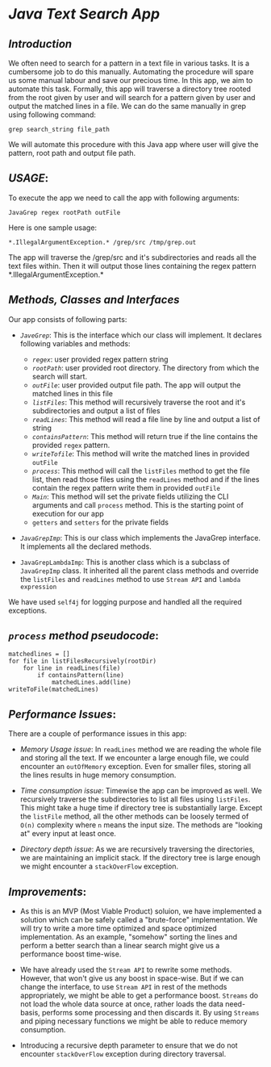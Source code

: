  # ***Java Text Search App***
 
 ## ***Introduction***
 We often need to search for a pattern in a text file in various tasks. It is a cumbersome job to do this manually. 
 Automating the procedure will spare us some manual labour and save our precious time. In this app,
 we aim to automate this task. Formally, this app will traverse a directory tree rooted from the root given 
 by user and will search for a pattern given by user and output the matched lines in a file. We can do 
 the same manually in grep using following command:
 ````
 grep search_string file_path
 ````
We will automate this procedure with this Java app where user will give the pattern, root path and output file path.

## ***USAGE***:

To execute the app we need to call the app with following arguments:

````
JavaGrep regex rootPath outFile
````

Here is one sample usage:

````
*.IllegalArgumentException.* /grep/src /tmp/grep.out 
````

The app will traverse the /grep/src and it's subdirectories and reads all the text files within.
Then it will output those lines containing the regex pattern \*.IllegalArgumentException.\*

## ***Methods, Classes and Interfaces***

Our app consists of following parts:

  * *`JaveGrep`*: This is the interface which our class will implement. It declares
 following variables and methods:
     * *`regex`*: user provided regex pattern string
     * *`rootPath`*: user provided root directory. The directory from which the search will start.
     * *`outFile`*: user provided output file path. The app will output the matched lines in this 
     file
     * *`listFiles`*: This method will recursively traverse the root and it's subdirectories and 
     output a list of files
     * *`readLines`*: This method will read a file line by line and output a list of string
     * *`containsPattern`*: This method will return true if the line contains the provided
     `regex` pattern.
     * *`writeTofile`*: This method will write the matched lines in provided `outFile`
     * *`process`*: This method will call the `listFiles` method to get the file list, then read those
     files using the `readLines` method and if the lines contain the regex pattern write them 
     in provided `outFile`
     * *`Main`*: This method will set the private fields utilizing the CLI arguments and call
     `process` method. This is the starting point of execution for our app
     * `getters` and `setters` for the private fields
 
 * *`JavaGrepImp`*: This is our class which implements the JavaGrep interface. It implements all
 the declared methods.
 
 * `JavaGrepLambdaImp`: This is another class which is a subclass of `JavaGrepImp` class. It
 inherited all the parent class methods and override the `listFiles` and `readLines` method to
 use `Stream API` and `lambda expression` 
      
We have used `self4j` for logging purpose and handled all the required exceptions.

## ***`process` method pseudocode***:
````
matchedlines = []
for file in listFilesRecursively(rootDir)
    for line in readLines(file)
        if containsPattern(line)
            matchedLines.add(line)
writeToFile(matchedLines)                
````

## ***Performance Issues***:

There are a couple of performance issues in this app:

* *Memory Usage issue*: In `readLines` method we are reading the whole file and storing all the
text. If we encounter a large enough file, we could encounter an `outOfMemory` exception.
Even for smaller files, storing all the lines results in huge memory consumption.

* *Time consumption issue*: Timewise the app can be improved as well. We recursively traverse 
the subdirectories to list all files using `listFiles`. This might take a huge time if 
directory tree is substantially large. Except the `listFile` method, all the other methods
can be loosely termed of `O(n)` complexity where `n` means the input size. The methods are 
"looking at" every input at least once.

* *Directory depth issue*: As we are recursively traversing the directories, we are maintaining
an implicit stack. If the directory tree is large enough we might encounter a `stackOverFlow`
exception.

## ***Improvements***:

* As this is an MVP (Most Viable Product) soluion, we have implemented a solution which can be
safely called a "brute-force" implementation. We will try to write a more time optimized and
space optimized implementation.  As an example, "somehow" sorting the lines and perform a 
better search than a linear search might give us a performance boost time-wise.

* We have already used the `Stream API` to rewrite some methods. However, that won't give us
any boost in space-wise. But if we can change the interface, to use `Stream API` in rest of 
the methods appropriately, we might be able to get a performance boost. `Streams` do not load
the whole data source at once, rather loads the data need-basis, performs some processing
and then discards it. By using `Streams` and piping necessary functions we might be able to
reduce memory consumption.

* Introducing a recursive depth parameter to ensure that we do not encounter `stackOverFlow`
exception during directory traversal. 

